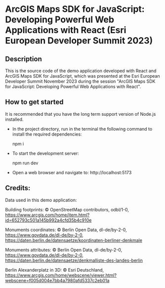 # ArcGIS Maps SDK for JavaScript: Developing Powerful Web Applications with React (Esri European Developer Summit 2023)

## Description

This is the source code of the demo application developed with React and ArcGIS Maps SDK for JavaScript, which was presented at the Esri European Developer Summit November 2023 during the session "ArcGIS Maps SDK for JavaScript: Developing Powerful Web Applications with React".

## How to get started

It is recommended that you have the long term support version of Node.js installed.

- In the project directory, run in the terminal the following command to install the required dependencies:

  npm i

- To start the development server:

  npm run dev

- Open a web browser and navigate to: http://localhost:5173

## Credits:

Data used in this demo application:

Building footprints: © OpenStreetMap contributors, odbl/1-0, https://www.arcgis.com/home/item.html?id=652793c501a145b992a4cfd35b4c910e

Monuments coordinates: © Berlin Open Data, dl-de/by-2-0, https://www.govdata.de/dl-de/by-2-0, https://daten.berlin.de/datensaetze/koordinaten-berliner-denkmale

Monuments attributes: © Berlin Open Data, dl-de/by-2-0, https://www.govdata.de/dl-de/by-2-0, https://daten.berlin.de/datensaetze/denkmalliste-des-landes-berlin

Berlin Alexanderplatz in 3D: © Esri Deutschland, https://www.arcgis.com/home/webscene/viewer.html?webscene=f005d004e7bb4a7980afd5337c2eb01a
